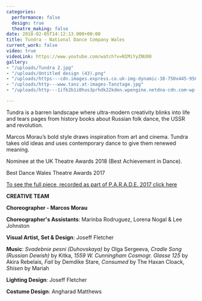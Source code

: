 ```yaml
---
categories:
  performance: false
  design: true
  theatre_making: false
date: 2018-02-05T14:12:13.000+00:00
title: Tundra - National Dance Company Wales
current_work: false
video: true
videoLink: https://www.youtube.com/watch?v=NIMiYyZNU00
gallery:
- "/uploads/Tundra 2.jpg"
- "/uploads/Untitled design (43).png"
- "/uploads/https---cdn.images.express.co.uk-img-dynamic-38-750x445-956012.jpg"
- "/uploads/http---www.tanz.at-images-Tanztage.jpg"
- "/uploads/http---1ifb2b1i0hus3prhdk22kden.wpengine.netdna-cdn.com-wp-content-uploads-2017-12-maxresdefault-5.jpg"

---
```

Tundra is a barren landscape where ultra-modern creativity blinks into life and tears pages from history books about Russian folk dance, the USSR and revolution.

Marcos Morau’s bold style draws inspiration from art and cinema. Tundra takes old ideas and uses contemporary dance to give them renewed meaning.

Nominee at the UK Theatre Awards 2018 (Best Achievement in Dance).

Best Dance Wales Theatre Awards 2017

[To see the full piece, recorded as part of P.A.R.A.D.E. 2017 click here](https://www.youtube.com/watch?v=kblX5gqILyE&t=1185s)

**CREATIVE TEAM**

**Choreographer - Marcos Morau**

**Choreographer's Assistants**: Marinba Rodruguez, Lorena Nogal & Lee Johnston

**Visual Artist, Set & Design**: Joseff Fletcher

**Music**: _Svadebnie pesni (Duhovskaya)_ by Olga Sergeeva, _Cradle Song (Russian Dewish)_ by Kitka, _1559 W. Cunningham Cosmogr. Glasse 125_ by Akira Rebelais, _Fail_ by Demdike Stare, _Consumed_ by The Haxan Cloack, _Shisen_ by Mariah

**Lighting Design**: Joseff Fletcher

**Costume Design**: Angharad Matthews